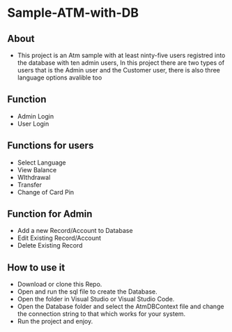 # Sample-ATM-with-DB
## About
* This project is an Atm sample with at least ninty-five users registred into the database with ten admin users, In this project there are two types of users that is the Admin user and the Customer user, there is also three language options avalible too
## Function
* Admin Login
* User Login
## Functions for users
* Select Language
* View Balance
* WIthdrawal
* Transfer
* Change of Card Pin
## Function for Admin
* Add a new Record/Account to Database
* Edit Existing Record/Account
* Delete Existing Record 
## How to use it
* Download or clone this Repo.
* Open and run the sql file to create the Database.
* Open the folder in Visual Studio or Visual Studio Code.
* Open the Database folder and select the AtmDBContext file and change the connection string to that which works for your system.
* Run the project and enjoy.
